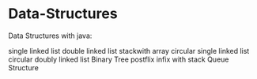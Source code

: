 # Data-Structures
Data Structures with java:

single linked list
double linked list
stackwith array
circular single linked list
circular doubly linked list
Binary Tree
postflix infix with stack
Queue Structure

